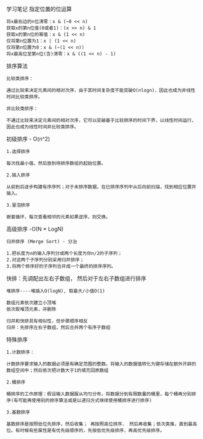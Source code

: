 学习笔记
指定位置的位运算

    将x最右边的n位清零：x & (~0 << n)
    获取x的第n位值(0或者1)：(x >> n) & 1
    获取x的第n位的幂值：x & (1 << n)
    仅将第n位置为1：x | (1 << n)
    仅将第n位置为0：x & (~(1 << n))
    将x最高位至第n位(含)清零：x & ((1 << n) - 1)

排序算法

    比较类排序：

    通过比较来决定元素间的相对次序，由于其时间复杂度不能突破O(nlogn)，因此也成为非线性时间比较类排序。

    非比较类排序：

    不通过比较来决定元素间的相对次序，它可以突破基于比较排序的时间下界，以线性时间运行，因此也成为线性时间非比较类排序。

初级排序 - O(n^2)

    1.选择排序

    每次找最小值，然后放到待排序数组的起始位置。

    2.插入排序

    从前到后逐步构建有序序列；对于未排序数据，在已排序序列中从后向前扫描，找到相应位置并插入。

    3.冒泡排序

    嵌套循环，每次查看相邻的元素如果逆序，则交换。
	
高级排序 -O(N * LogN)

    归并排序 (Merge Sort) - 分治

    1.把长度为n的输入序列分成两个长度为你n/2的子序列；
    2.对这两个子序列分别采用归并排序；
    3.将两个排序好的子序列合并成一个最终的排序序列。
	
快排：先调配出左右子数组， 然后对于左右子数组进行排序

    堆排序----堆插入O(logN), 取最大/小值O(1)

    数组元素依次建立小顶堆
    依次取堆顶元素，并删除

	归并和快排具有相似性，但步骤顺序相反
    归并：先排序左右子数组，然后合并两个有序子数组

特殊排序

    1.计数排序：

    计数排序要求输入的数据必须是有确定范围的整数。将输入的数据值转化为键存储在额外开辟的数组空间中；然后依次把计数大于1的填充回原数组

    2.桶排序

    桶排序的工作原理：假设输入数据服从均匀分布，将数据分到有限数量的桶里，每个桶再分别排序(有可能再使用别的排序算法或是以递归方式继续使用桶排序进行排序)

    3.基数排序

    基数排序是按照低位先排序，然后收集； 再按照高位排序， 然后再收集；依次类推，直到最高位。有时候有些属性是有优先级顺序的，先按低优先级排序，再高优先级排序。